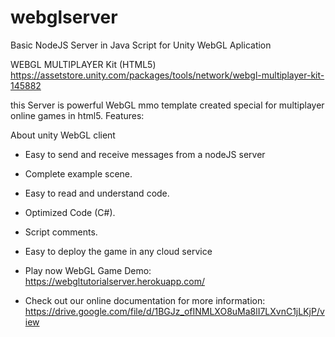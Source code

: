 # webglserver
Basic NodeJS Server in Java Script for Unity WebGL Aplication

WEBGL MULTIPLAYER Kit (HTML5)
https://assetstore.unity.com/packages/tools/network/webgl-multiplayer-kit-145882

this Server is powerful WebGL mmo template created special for multiplayer online games in html5. 
 Features: 

About unity WebGL client

 - Easy to send and receive messages from a nodeJS server
  
 - Complete example scene.

 - Easy to read and understand code.

 - Optimized Code (C#).

 - Script comments.

 - Easy to deploy the game in any cloud service

* Play now WebGL Game Demo: https://webgltutorialserver.herokuapp.com/

* Check out our online documentation for more information:
 https://drive.google.com/file/d/1BGJz_ofINMLXO8uMa8lI7LXvnC1jLKjP/view
